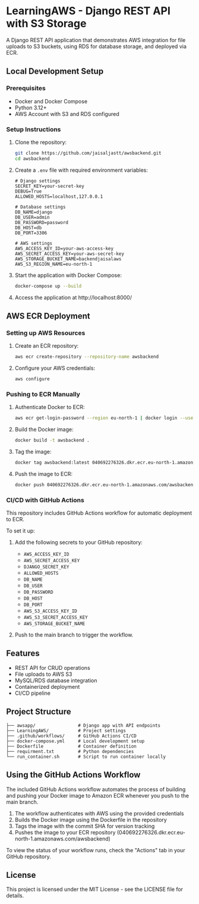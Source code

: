 # LearningAWS - Django REST API with S3 Storage

A Django REST API application that demonstrates AWS integration for file uploads to S3 buckets, using RDS for database storage, and deployed via ECR.

## Local Development Setup

### Prerequisites

- Docker and Docker Compose
- Python 3.12+
- AWS Account with S3 and RDS configured

### Setup Instructions

1. Clone the repository:

   ```bash
   git clone https://github.com/jaisaljastt/awsbackend.git
   cd awsbackend
   ```

2. Create a `.env` file with required environment variables:

   ```
   # Django settings
   SECRET_KEY=your-secret-key
   DEBUG=True
   ALLOWED_HOSTS=localhost,127.0.0.1

   # Database settings
   DB_NAME=django
   DB_USER=admin
   DB_PASSWORD=password
   DB_HOST=db
   DB_PORT=3306

   # AWS settings
   AWS_ACCESS_KEY_ID=your-aws-access-key
   AWS_SECRET_ACCESS_KEY=your-aws-secret-key
   AWS_STORAGE_BUCKET_NAME=backendjaisalaws
   AWS_S3_REGION_NAME=eu-north-1
   ```

3. Start the application with Docker Compose:

   ```bash
   docker-compose up --build
   ```

4. Access the application at http://localhost:8000/

## AWS ECR Deployment

### Setting up AWS Resources

1. Create an ECR repository:

   ```bash
   aws ecr create-repository --repository-name awsbackend
   ```

2. Configure your AWS credentials:
   ```bash
   aws configure
   ```

### Pushing to ECR Manually

1. Authenticate Docker to ECR:

   ```bash
   aws ecr get-login-password --region eu-north-1 | docker login --username AWS --password-stdin 040692276326.dkr.ecr.eu-north-1.amazonaws.com
   ```

2. Build the Docker image:

   ```bash
   docker build -t awsbackend .
   ```

3. Tag the image:

   ```bash
   docker tag awsbackend:latest 040692276326.dkr.ecr.eu-north-1.amazonaws.com/awsbackend:latest
   ```

4. Push the image to ECR:
   ```bash
   docker push 040692276326.dkr.ecr.eu-north-1.amazonaws.com/awsbackend:latest
   ```

### CI/CD with GitHub Actions

This repository includes GitHub Actions workflow for automatic deployment to ECR.

To set it up:

1. Add the following secrets to your GitHub repository:

   - `AWS_ACCESS_KEY_ID`
   - `AWS_SECRET_ACCESS_KEY`
   - `DJANGO_SECRET_KEY`
   - `ALLOWED_HOSTS`
   - `DB_NAME`
   - `DB_USER`
   - `DB_PASSWORD`
   - `DB_HOST`
   - `DB_PORT`
   - `AWS_S3_ACCESS_KEY_ID`
   - `AWS_S3_SECRET_ACCESS_KEY`
   - `AWS_STORAGE_BUCKET_NAME`

2. Push to the main branch to trigger the workflow.

## Features

- REST API for CRUD operations
- File uploads to AWS S3
- MySQL/RDS database integration
- Containerized deployment
- CI/CD pipeline

## Project Structure

```
├── awsapp/                # Django app with API endpoints
├── LearningAWS/           # Project settings
├── .github/workflows/     # GitHub Actions CI/CD
├── docker-compose.yml     # Local development setup
├── Dockerfile             # Container definition
├── requirment.txt         # Python dependencies
└── run_container.sh       # Script to run container locally
```

## Using the GitHub Actions Workflow

The included GitHub Actions workflow automates the process of building and pushing your Docker image to Amazon ECR whenever you push to the main branch.

1. The workflow authenticates with AWS using the provided credentials
2. Builds the Docker image using the Dockerfile in the repository
3. Tags the image with the commit SHA for version tracking
4. Pushes the image to your ECR repository (040692276326.dkr.ecr.eu-north-1.amazonaws.com/awsbackend)

To view the status of your workflow runs, check the "Actions" tab in your GitHub repository.

## License

This project is licensed under the MIT License - see the LICENSE file for details.
